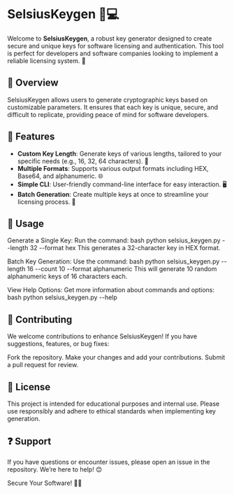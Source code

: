 # SelsiusKeygen 🔑💻

Welcome to **SelsiusKeygen**, a robust key generator designed to create secure and unique keys for software licensing and authentication. This tool is perfect for developers and software companies looking to implement a reliable licensing system. 🚀

## 📌 Overview

SelsiusKeygen allows users to generate cryptographic keys based on customizable parameters. It ensures that each key is unique, secure, and difficult to replicate, providing peace of mind for software developers.

## 🌟 Features

- **Custom Key Length**: Generate keys of various lengths, tailored to your specific needs (e.g., 16, 32, 64 characters). 📏  
- **Multiple Formats**: Supports various output formats including HEX, Base64, and alphanumeric. 🌐  
- **Simple CLI**: User-friendly command-line interface for easy interaction. 🖥️  
- **Batch Generation**: Create multiple keys at once to streamline your licensing process. 🔄  

## 📖 Usage
Generate a Single Key: Run the command:
bash python selsius_keygen.py --length 32 --format hex
This generates a 32-character key in HEX format.

Batch Key Generation: Use the command:
bash python selsius_keygen.py --length 16 --count 10 --format alphanumeric
This will generate 10 random alphanumeric keys of 16 characters each.

View Help Options: Get more information about commands and options:
bash python selsius_keygen.py --help

## 🤝 Contributing
We welcome contributions to enhance SelsiusKeygen! If you have suggestions, features, or bug fixes:

Fork the repository.
Make your changes and add your contributions.
Submit a pull request for review.

## 📜 License
This project is intended for educational purposes and internal use. Please use responsibly and adhere to ethical standards when implementing key generation.

## ❓ Support
If you have questions or encounter issues, please open an issue in the repository. We’re here to help! 😊

Secure Your Software! 🔑✨